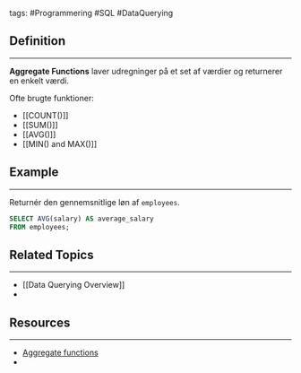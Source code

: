 tags: #Programmering #SQL #DataQuerying

## Definition 
---
**Aggregate Functions** laver udregninger på et set af værdier og returnerer en enkelt værdi.


Ofte brugte funktioner:  
- [[COUNT()]]
- [[SUM()]]
- [[AVG()]]
- [[MIN() and MAX()]]
## Example
---
Returnér den gennemsnitlige løn af `employees`.
```sql
SELECT AVG(salary) AS average_salary
FROM employees;
```

## Related Topics
---
- [[Data Querying Overview]]
- 

## Resources
---
- [Aggregate functions](https://www.w3schools.com/sql/sql_aggregate_functions.asp)
- 